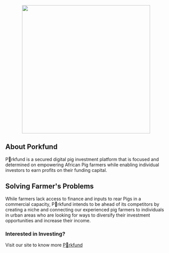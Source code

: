 <p align="center"><a href="https://laravel.com" target="_blank"><img src="https://res.cloudinary.com/https-porkfund-com/image/upload/h_55,w_250/v1596576561/porkfund/logo_tx6aag.png" width="400"></a></p>

## About Porkfund

P:pig:rkfund is a secured digital pig investment platform that is focused and determined on empowering African Pig farmers while enabling individual investors to earn profits on their funding capital.

## Solving Farmer's Problems
While farmers lack access to finance and inputs to rear Pigs in a commercial capacity, P:pig:rkfund intends to be ahead of its competitors by creating a niche and connecting our experienced pig farmers to individuals in urban areas who are looking for ways to diversify their investment opportunities and increase their income.

### Interested in Investing?
Visit our site to know more [P:pig:rkfund](https://porkfund.com)
